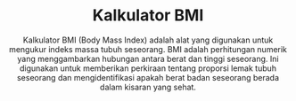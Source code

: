 <h1 style="text-align:center">Kalkulator BMI</h1>
<p style="text-align:center">Kalkulator BMI (Body Mass Index) adalah alat yang digunakan untuk mengukur indeks massa tubuh seseorang. 
BMI adalah perhitungan numerik yang menggambarkan hubungan antara berat dan tinggi seseorang. 
Ini digunakan untuk memberikan perkiraan tentang proporsi lemak tubuh seseorang dan mengidentifikasi apakah berat badan seseorang berada dalam kisaran yang sehat.</p>

